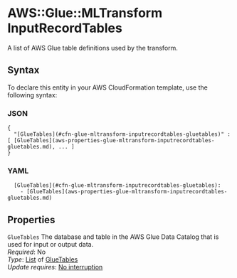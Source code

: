 # AWS::Glue::MLTransform InputRecordTables<a name="aws-properties-glue-mltransform-inputrecordtables"></a>

A list of AWS Glue table definitions used by the transform\.

## Syntax<a name="aws-properties-glue-mltransform-inputrecordtables-syntax"></a>

To declare this entity in your AWS CloudFormation template, use the following syntax:

### JSON<a name="aws-properties-glue-mltransform-inputrecordtables-syntax.json"></a>

```
{
  "[GlueTables](#cfn-glue-mltransform-inputrecordtables-gluetables)" : [ [GlueTables](aws-properties-glue-mltransform-inputrecordtables-gluetables.md), ... ]
}
```

### YAML<a name="aws-properties-glue-mltransform-inputrecordtables-syntax.yaml"></a>

```
  [GlueTables](#cfn-glue-mltransform-inputrecordtables-gluetables): 
    - [GlueTables](aws-properties-glue-mltransform-inputrecordtables-gluetables.md)
```

## Properties<a name="aws-properties-glue-mltransform-inputrecordtables-properties"></a>

`GlueTables`  <a name="cfn-glue-mltransform-inputrecordtables-gluetables"></a>
The database and table in the AWS Glue Data Catalog that is used for input or output data\.  
*Required*: No  
*Type*: [List](aws-properties-glue-mltransform-inputrecordtables-gluetables.md) of [GlueTables](aws-properties-glue-mltransform-inputrecordtables-gluetables.md)  
*Update requires*: [No interruption](https://docs.aws.amazon.com/AWSCloudFormation/latest/UserGuide/using-cfn-updating-stacks-update-behaviors.html#update-no-interrupt)